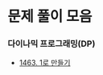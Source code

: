 # 문제 풀이 모음

### 다이나믹 프로그래밍(DP)

- [1463. 1로 만들기](https://github.com/whistleJs/algorithm-zip/tree/main/Baekjoon/Javascript/Silver3/1463)
